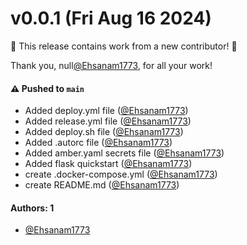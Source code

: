 # v0.0.1 (Fri Aug 16 2024)

:tada: This release contains work from a new contributor! :tada:

Thank you, null[@Ehsanam1773](https://github.com/Ehsanam1773), for all your work!

#### ⚠️ Pushed to `main`

- Added deploy.yml file ([@Ehsanam1773](https://github.com/Ehsanam1773))
- Added release.yml file ([@Ehsanam1773](https://github.com/Ehsanam1773))
- Added deploy.sh file ([@Ehsanam1773](https://github.com/Ehsanam1773))
- Added .autorc file ([@Ehsanam1773](https://github.com/Ehsanam1773))
- Added amber.yaml secrets file ([@Ehsanam1773](https://github.com/Ehsanam1773))
- Added flask quickstart ([@Ehsanam1773](https://github.com/Ehsanam1773))
- create .docker-compose.yml ([@Ehsanam1773](https://github.com/Ehsanam1773))
- create README.md ([@Ehsanam1773](https://github.com/Ehsanam1773))

#### Authors: 1

- [@Ehsanam1773](https://github.com/Ehsanam1773)
